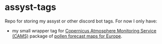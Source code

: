 # assyst-tags

Repo for storing my assyst or other discord bot tags. For now I only have:
- my small wrapper tag for [Copernicus Atmosphere Monitoring Service (CAMS)](https://atmosphere.copernicus.eu/) package of [pollen forecast maps for Europe](https://atmosphere.copernicus.eu/charts/packages/cams_air_quality/products/europe-air-quality-forecast-pollens).
